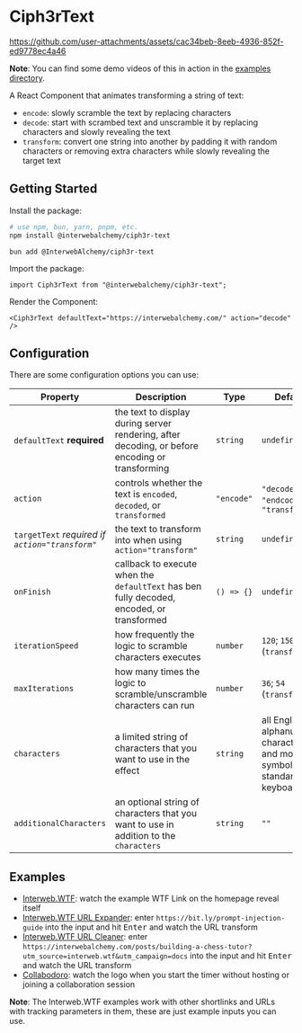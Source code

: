 # Ciph3rText

https://github.com/user-attachments/assets/cac34beb-8eeb-4936-852f-ed9778ec4a46

**Note**: You can find some demo videos of this in action in the [examples directory](./examples).

A React Component that animates transforming a string of text:

- `encode`: slowly scramble the text by replacing characters
- `decode`: start with scrambed text and unscramble it by replacing characters and slowly revealing the text
- `transform`: convert one string into another by padding it with random characters or removing extra characters while slowly revealing the target text

## Getting Started

Install the package:

```sh
# use npm, bun, yarn, pnpm, etc.
npm install @interwebalchemy/ciph3r-text
```

```
bun add @InterwebAlchemy/ciph3r-text
```

Import the package:

```tsx
import Ciph3rText from "@interwebalchemy/ciph3r-text";
```

Render the Component:

```tsx
<Ciph3rText defaultText="https://interwebalchemy.com/" action="decode" />
```

## Configuration

There are some configuration options you can use:

<!-- prettier-ignore -->
| **Property** | **Description** | **Type** | **Default** |
| -----------  | --------------- | -------- | ----------- |
| `defaultText` **required** | the text to display during server rendering, after decoding, or before encoding or transforming | `string` | `undefined` |
| `action` | controls whether the text is `encoded`, `decoded`, or `transformed` | `"encode"` | `"decode"`, `"endcode"`, or `"transform"` |
| `targetText` *required if `action="transform"`* | the text to transform into when using `action="transform"` | `string` | `undefined` |
| `onFinish` | callback to execute when the `defaultText` has ben fully decoded, encoded, or transformed | `() => {}` | `undefined` |
| `iterationSpeed` | how frequently the logic to scramble characters executes | `number` | `120`; `150` (`transform`) |
| `maxIterations` | how many times the logic to scramble/unscramble characters can run | `number` | `36`; `54` (`transform`) |
| `characters` | a limited string of characters that you want to use in the effect | `string` | all English alphanumeric characters and most symbols on a standard US keyboard |
| `additionalCharacters` | an optional string of characters that you want to use in addition to the `characters` | `string` | `""` |

## Examples

- [Interweb.WTF](https://www.interweb.wtf/): watch the example WTF Link on the homepage reveal itself
- [Interweb.WTF URL Expander](https://www.interweb.wtf/is/): enter `https://bit.ly/prompt-injection-guide` into the input and hit <kbd>Enter</kbd> and watch the URL transform
- [Interweb.WTF URL Cleaner](https://www.interweb.wtf/clean/): enter `https://interwebalchemy.com/posts/building-a-chess-tutor?utm_source=interweb.wtf&utm_campaign=docs` into the input and hit <kbd>Enter</kbd> and watch the URL transform
- [Collabodoro](https://collabodoro.work/): watch the logo when you start the timer without hosting or joining a collaboration session

**Note**: The Interweb.WTF examples work with other shortlinks and URLs with tracking parameters in them, these are just example inputs you can use.

